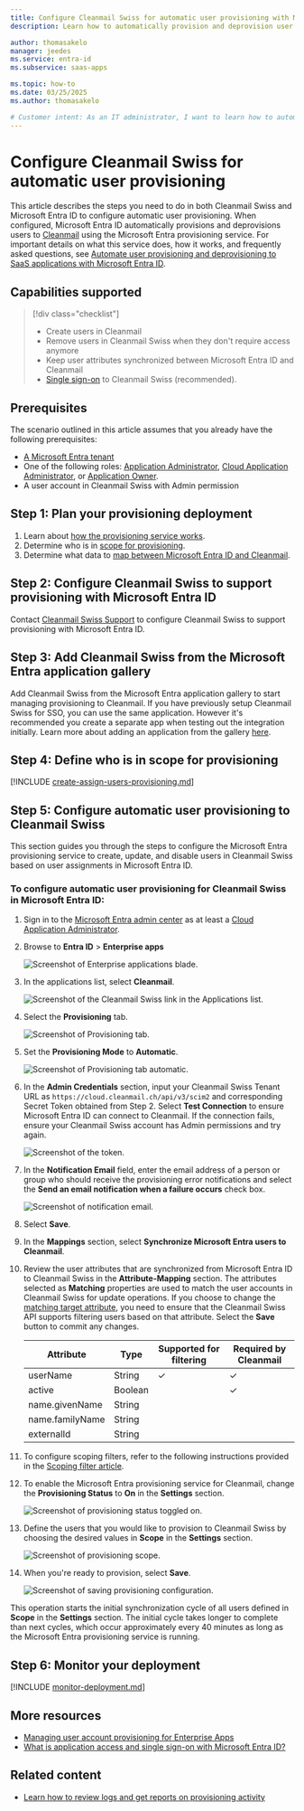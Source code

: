 ```yaml
---
title: Configure Cleanmail Swiss for automatic user provisioning with Microsoft Entra ID
description: Learn how to automatically provision and deprovision user accounts from Microsoft Entra ID to Cleanmail Swiss.

author: thomasakelo
manager: jeedes
ms.service: entra-id
ms.subservice: saas-apps

ms.topic: how-to
ms.date: 03/25/2025
ms.author: thomasakelo

# Customer intent: As an IT administrator, I want to learn how to automatically provision and deprovision user accounts from Microsoft Entra ID to Cleanmail Swiss so that I can streamline the user management process and ensure that users have the appropriate access to Cleanmail Swiss.
---
```


# Configure Cleanmail Swiss for automatic user provisioning

This article describes the steps you need to do in both Cleanmail Swiss and Microsoft Entra ID to configure automatic user provisioning. When configured, Microsoft Entra ID automatically provisions and deprovisions users to [Cleanmail](https://www.alinto.com/fr) using the Microsoft Entra provisioning service. For important details on what this service does, how it works, and frequently asked questions, see [Automate user provisioning and deprovisioning to SaaS applications with Microsoft Entra ID](~/identity/app-provisioning/user-provisioning.md). 


## Capabilities supported
> [!div class="checklist"]
> * Create users in Cleanmail
> * Remove users in Cleanmail Swiss when they don't require access anymore
> * Keep user attributes synchronized between Microsoft Entra ID and Cleanmail
> * [Single sign-on](~/identity/enterprise-apps/add-application-portal-setup-oidc-sso.md) to Cleanmail Swiss (recommended).

## Prerequisites

The scenario outlined in this article assumes that you already have the following prerequisites:

* [A Microsoft Entra tenant](~/identity-platform/quickstart-create-new-tenant.md) 
* One of the following roles: [Application Administrator](/entra/identity/role-based-access-control/permissions-reference#application-administrator), [Cloud Application Administrator](/entra/identity/role-based-access-control/permissions-reference#cloud-application-administrator), or [Application Owner](/entra/fundamentals/users-default-permissions#owned-enterprise-applications).
* A user account in Cleanmail Swiss with Admin permission

## Step 1: Plan your provisioning deployment
1. Learn about [how the provisioning service works](~/identity/app-provisioning/user-provisioning.md).
1. Determine who is in [scope for provisioning](~/identity/app-provisioning/define-conditional-rules-for-provisioning-user-accounts.md).
1. Determine what data to [map between Microsoft Entra ID and Cleanmail](~/identity/app-provisioning/customize-application-attributes.md). 

<a name='step-2-configure-cleanmail-swiss-to-support-provisioning-with-azure-ad'></a>

## Step 2: Configure Cleanmail Swiss to support provisioning with Microsoft Entra ID

Contact [Cleanmail Swiss Support](https://www.alinto.com/contact-email-provider/) to configure Cleanmail Swiss to support provisioning with Microsoft Entra ID.

<a name='step-3-add-cleanmail-swiss-from-the-azure-ad-application-gallery'></a>

## Step 3: Add Cleanmail Swiss from the Microsoft Entra application gallery

Add Cleanmail Swiss from the Microsoft Entra application gallery to start managing provisioning to Cleanmail. If you have previously setup Cleanmail Swiss for SSO, you can use the same application. However it's recommended you create a separate app when testing out the integration initially. Learn more about adding an application from the gallery [here](~/identity/enterprise-apps/add-application-portal.md). 

## Step 4: Define who is in scope for provisioning 

[!INCLUDE [create-assign-users-provisioning.md](~/identity/saas-apps/includes/create-assign-users-provisioning.md)]

## Step 5: Configure automatic user provisioning to Cleanmail Swiss 

This section guides you through the steps to configure the Microsoft Entra provisioning service to create, update, and disable users in Cleanmail Swiss based on user assignments in Microsoft Entra ID.

<a name='to-configure-automatic-user-provisioning-for-cleanmail-swiss-in-azure-ad'></a>

### To configure automatic user provisioning for Cleanmail Swiss in Microsoft Entra ID:

1. Sign in to the [Microsoft Entra admin center](https://entra.microsoft.com) as at least a [Cloud Application Administrator](~/identity/role-based-access-control/permissions-reference.md#cloud-application-administrator).
1. Browse to **Entra ID** > **Enterprise apps**

	![Screenshot of Enterprise applications blade.](common/enterprise-applications.png)

1. In the applications list, select **Cleanmail**.

	![Screenshot of the Cleanmail Swiss link in the Applications list.](common/all-applications.png)

1. Select the **Provisioning** tab.

	![Screenshot of Provisioning tab.](common/provisioning.png)

1. Set the **Provisioning Mode** to **Automatic**.

	![Screenshot of Provisioning tab automatic.](common/provisioning-automatic.png)

1. In the **Admin Credentials** section, input your Cleanmail Swiss Tenant URL as `https://cloud.cleanmail.ch/api/v3/scim2` and corresponding Secret Token obtained from Step 2. Select **Test Connection** to ensure Microsoft Entra ID can connect to Cleanmail. If the connection fails, ensure your Cleanmail Swiss account has Admin permissions and try again.

	![Screenshot of the token.](common/provisioning-testconnection-tenanturltoken.png)
	
1. In the **Notification Email** field, enter the email address of a person or group who should receive the provisioning error notifications and select the **Send an email notification when a failure occurs** check box.

	![Screenshot of notification email.](common/provisioning-notification-email.png)

1. Select **Save**.

1. In the **Mappings** section, select **Synchronize Microsoft Entra users to Cleanmail**.

1. Review the user attributes that are synchronized from Microsoft Entra ID to Cleanmail Swiss in the **Attribute-Mapping** section. The attributes selected as **Matching** properties are used to match the user accounts in Cleanmail Swiss for update operations. If you choose to change the [matching target attribute](~/identity/app-provisioning/customize-application-attributes.md), you need to ensure that the Cleanmail Swiss API supports filtering users based on that attribute. Select the **Save** button to commit any changes.

   |Attribute|Type|Supported for filtering|Required by Cleanmail|
   |---|---|---|---|
   |userName|String|&check;|&check;|
   |active|Boolean||&check;|
   |name.givenName|String|||
   |name.familyName|String|||
   |externalId|String|||

1. To configure scoping filters, refer to the following instructions provided in the [Scoping filter article](~/identity/app-provisioning/define-conditional-rules-for-provisioning-user-accounts.md).

1. To enable the Microsoft Entra provisioning service for Cleanmail, change the **Provisioning Status** to **On** in the **Settings** section.

	![Screenshot of provisioning status toggled on.](common/provisioning-toggle-on.png)

1. Define the users that you would like to provision to Cleanmail Swiss by choosing the desired values in **Scope** in the **Settings** section.

	![Screenshot of provisioning scope.](common/provisioning-scope.png)

1. When you're ready to provision, select **Save**.

	![Screenshot of saving provisioning configuration.](common/provisioning-configuration-save.png)

This operation starts the initial synchronization cycle of all users defined in **Scope** in the **Settings** section. The initial cycle takes longer to complete than next cycles, which occur approximately every 40 minutes as long as the Microsoft Entra provisioning service is running. 

## Step 6: Monitor your deployment

[!INCLUDE [monitor-deployment.md](~/identity/saas-apps/includes/monitor-deployment.md)]

## More resources

* [Managing user account provisioning for Enterprise Apps](~/identity/app-provisioning/configure-automatic-user-provisioning-portal.md)
* [What is application access and single sign-on with Microsoft Entra ID?](~/identity/enterprise-apps/what-is-single-sign-on.md)

## Related content

* [Learn how to review logs and get reports on provisioning activity](~/identity/app-provisioning/check-status-user-account-provisioning.md)
